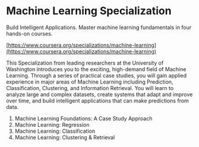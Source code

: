 # Machine Learning Specialization

Build Intelligent Applications. Master machine learning fundamentals in four hands-on courses.

[https://www.coursera.org/specializations/machine-learning](https://www.coursera.org/specializations/machine-learning)

This Specialization from leading researchers at the University of Washington introduces you to the exciting, high-demand field of Machine Learning. Through a series of practical case studies, you will gain applied experience in major areas of Machine Learning including Prediction, Classification, Clustering, and Information Retrieval. You will learn to analyze large and complex datasets, create systems that adapt and improve over time, and build intelligent applications that can make predictions from data.

1. Machine Learning Foundations: A Case Study Approach
2. Machine Learning: Regression
3. Machine Learning: Classification
4. Machine Learning: Clustering & Retrieval

